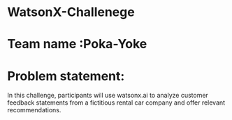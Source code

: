 # WatsonX-Challenege
# Team name :Poka-Yoke

# Problem statement:
In this challenge, participants will use watsonx.ai to analyze customer feedback statements from a fictitious rental car company and offer relevant recommendations. 
